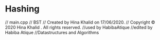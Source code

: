 # Hashing
//  main.cpp
//  BST
//  Created by Hina Khalid  on 17/06/2020.
//  Copyright © 2020 Hina Khalid . All rights reserved.
//used by HabibaAtique
//edited by Habiba Atique
//Datastructures and Algorithms
